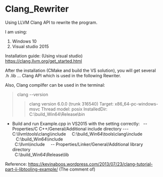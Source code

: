# Clang_Rewriter
Using LLVM Clang API to rewrite the program.

I am using:
1. Windows 10
2. Visual studio 2015

Installation guide: (Using visual studio)
https://clang.llvm.org/get_started.html

After the installation (CMake and build the VS solution), you will get several .h .lib ... Clang API
which is used in the following Rewriter.

Also, Clang compilfer can be used in the terminal:
>clang --version
>>clang version 6.0.0 (trunk 316540)
>>Target: x86_64-pc-windows-msvc
>>Thread model: posix
>>InstalledDir: C:\build_Win64\Release\bin




- Build and run Example.cpp in VS2015 with the setting correctly:   
-- Properties/C C++/General/Additional include directory
---C:\llvm\tools\clang\include   
    C:\build_Win64\tools\clang\include  
    C:\build_Win64\include  
    C:\llvm\include 
    
-- Properties/Linker/General/Additional library directory  
    C:\build_Win64\Release\lib


Reference:
https://kevinaboos.wordpress.com/2013/07/23/clang-tutorial-part-ii-libtooling-example/
(The comment of)
